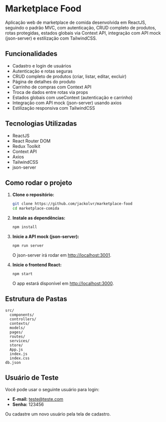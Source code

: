# Marketplace Food

Aplicação web de marketplace de comida desenvolvida em ReactJS, seguindo o padrão MVC, com autenticação, CRUD completo de produtos, rotas protegidas, estados globais via Context API, integração com API mock (json-server) e estilização com TailwindCSS.

## Funcionalidades

- Cadastro e login de usuários
- Autenticação e rotas seguras
- CRUD completo de produtos (criar, listar, editar, excluir)
- Página de detalhes do produto
- Carrinho de compras com Context API
- Troca de dados entre rotas via props
- Estados globais com useContext (autenticação e carrinho)
- Integração com API mock (json-server) usando axios
- Estilização responsiva com TailwindCSS

## Tecnologias Utilizadas

- ReactJS
- React Router DOM
- Redux Toolkit
- Context API
- Axios
- TailwindCSS
- json-server

## Como rodar o projeto

1. **Clone o repositório:**
   ```bash
   git clone https://github.com/jackolvr/marketplace-food
   cd marketplace-comida
   ```

2. **Instale as dependências:**
   ```bash
   npm install
   ```

3. **Inicie a API mock (json-server):**
   ```bash
   npm run server
   ```
   O json-server irá rodar em [http://localhost:3001](http://localhost:3001).

4. **Inicie o frontend React:**
   ```bash
   npm start
   ```
   O app estará disponível em [http://localhost:3000](http://localhost:3000).

## Estrutura de Pastas

```
src/
  components/
  controllers/
  contexts/
  models/
  pages/
  routes/
  services/
  store/
  App.js
  index.js
  index.css
db.json
```

## Usuário de Teste

Você pode usar o seguinte usuário para login:

- **E-mail:** teste@teste.com
- **Senha:** 123456

Ou cadastre um novo usuário pela tela de cadastro.
